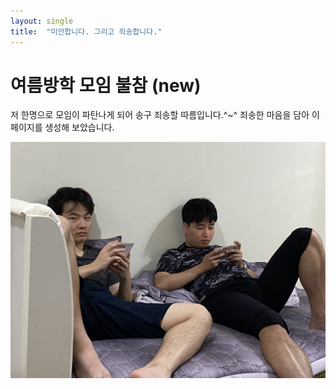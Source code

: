 ```yaml
---
layout: single
title:  "미안합니다. 그리고 죄송합니다."
---
```


# 여름방학 모임 불참 (new)

저 한명으로 모임이 파탄나게 되어 송구 죄송할 따름입니다.^~^
죄송한 마음을 담아 이 페이지를 생성해 보았습니다.  

<img src="./../images/2023-07-17-first/avc.jpg" alt="avc" style="zoom:50%;" />
